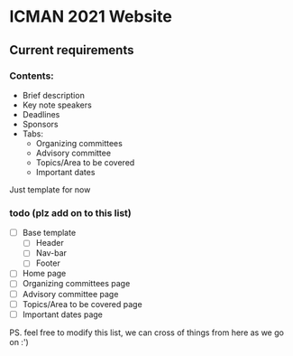 # ICMAN 2021 Website

## Current requirements
### Contents:
- Brief description
- Key note speakers
- Deadlines
- Sponsors
- Tabs: 
  - Organizing committees
  - Advisory committee
  - Topics/Area to be covered
  - Important dates

Just template for now

### todo (plz add on to this list)
- [ ] Base template
  - [ ] Header
  - [ ] Nav-bar
  - [ ] Footer
- [ ] Home page
- [ ] Organizing committees page
- [ ] Advisory committee page
- [ ] Topics/Area to be covered page
- [ ] Important dates page

PS. feel free to modify this list, we can cross of things from here as we go on :')